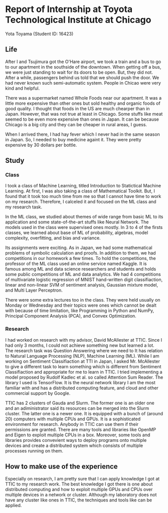﻿# Report of Internship at Toyota Technological Institute at Chicago

Yota Toyama (Student ID: 16423)


## Life

After I and Tsujimura got the O'Hare airport, we took a train and a bus to go
to our apartment in the southside of the downtown.
When getting off a bus, we were just standing to wait for its doors to be open.
But, they did not.
After a while, passengers behind us told that we should push the door.
We had never known such semi-automatic system.
People in Chicao were very kind and helpful.

There was a supermarket named Whole Foods near our apartment.
It was a little more expensive than other ones but sold healthy and organic
foods of good quality.
I thought that foods in the US are much chearper than in Japan.
However, that was not true at least in Chicago.
Some stuffs like meat seemed to be even more expensive than ones in Japan.
It can be because Chicago is a big city and they can be cheaper in rural areas,
I guess.

When I arrived there, I had hay fever which I never had in the same season
in Japan.
So, I needed to buy medicine againt it.
They were pretty expensive by 30 dollars per bottle.


## Study

### Class

I took a class of Machine Learning, titled Introduction to Statictical Machine
Learning.
At first, I was also taking a class of Mathematical Toolkit.
But, I found that it took too much time from me so that I cannot have time
to work on my research.
Therefore, I calceled it and focused on the ML class and my research task.

In the ML class, we studied about themes of wide range from basic ML
to its application and some state-of-the-art stuffs like Neural Network.
The models used in the class were supervised ones mostly.
In 3 to 4 of the firsts classes, we learned about base of ML of
probability, algebras, model complexity, overfitting, and bias and variance.

Its assignments were exciting.
As in Japan, we had some mathematical problems of symbolic calculation and
proofs.
In addition to them, we had competitions in our homework a few times.
To hold the competitions, the professor of the ML class used an online service
named Kaggle.
It is famous among ML and data science researchers and students and holds
some public competitions of ML and data analytics.
We had 4 competitions of multivariate logistic regression of MNIST hand-written
digit classifiaction, linear and non-linear SVM of sentiment analysis,
Gaussian mixture model, and Multi Layer Perceptron.

There were some extra lectures too in the class.
They were held usually on Monday or Wednesday and their topics were ones
which cannot be dealt with because of time limitation,
like Programming in Python and NumPy, Principal Component Analysis (PCA),
and Convex Optimization.


### Research

I had worked on research with my advisor, David McAllester at TTIC.
Since I had only 3 months, I could not achieve something new but learned a lot.
The research task was Question Answering where we need to
It has relation to Natural Language Processing (NLP), Machine Learning (ML).
While I am working on Sentiment Classifiaction at TTI in Japan,
I asked Mr. McAllester to give a different task to learn something which is
different from Sentiment Classifiaction and appropriate for me to learn
in TTIC.
I tried implementing a model proposed by Rudolf Kadlec et al.  so called
Attention Sum Reader.
The library I used is TensorFlow.
It is the neural network library I am the most familiar with and
has a distributed computing feature, and cloud and other commercial support
by Google.

TTIC has 2 clusters of Gauda and Slurm.
The former one is an older one and an adiministrator said its resources can be
merged into the Slurm cluster.
The latter one is a newer one.
It is equipped with a bunch of (around 20) computers with multiple CPUs and
GPUs.
It is a sophisticated environment for research.
Anybody in TTIC can use them if their permissions are granted.
There are many tools and libraries like OpenMP and Eigen to exploit multiple
CPUs in a box.
Moreover, some tools and libraries provides convevient ways to deploy programs
onto multiple devices and create a distributed system which consists of
multiple processes running on them.



## How to make use of the experience

Especially on research, I am pretty sure that I can apply knowledge I got
at TTIC to my research work.
The best knowledge I got there is one about distributed computing and
how to exploit multiple GPUs and CPUs over multiple devices in a network or
cluster.
Although my laboratory does not have any cluster like ones in TTIC,
the techniques and tools like can be applied.
